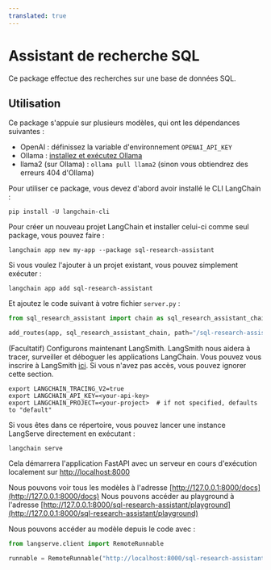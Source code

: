 ```yaml
---
translated: true
---
```


# Assistant de recherche SQL

Ce package effectue des recherches sur une base de données SQL.

## Utilisation

Ce package s'appuie sur plusieurs modèles, qui ont les dépendances suivantes :

- OpenAI : définissez la variable d'environnement `OPENAI_API_KEY`
- Ollama : [installez et exécutez Ollama](https://python.langchain.com/docs/integrations/chat/ollama)
- llama2 (sur Ollama) : `ollama pull llama2` (sinon vous obtiendrez des erreurs 404 d'Ollama)

Pour utiliser ce package, vous devez d'abord avoir installé le CLI LangChain :

```shell
pip install -U langchain-cli
```

Pour créer un nouveau projet LangChain et installer celui-ci comme seul package, vous pouvez faire :

```shell
langchain app new my-app --package sql-research-assistant
```

Si vous voulez l'ajouter à un projet existant, vous pouvez simplement exécuter :

```shell
langchain app add sql-research-assistant
```

Et ajoutez le code suivant à votre fichier `server.py` :

```python
from sql_research_assistant import chain as sql_research_assistant_chain

add_routes(app, sql_research_assistant_chain, path="/sql-research-assistant")
```

(Facultatif) Configurons maintenant LangSmith.
LangSmith nous aidera à tracer, surveiller et déboguer les applications LangChain.
Vous pouvez vous inscrire à LangSmith [ici](https://smith.langchain.com/).
Si vous n'avez pas accès, vous pouvez ignorer cette section.

```shell
export LANGCHAIN_TRACING_V2=true
export LANGCHAIN_API_KEY=<your-api-key>
export LANGCHAIN_PROJECT=<your-project>  # if not specified, defaults to "default"
```

Si vous êtes dans ce répertoire, vous pouvez lancer une instance LangServe directement en exécutant :

```shell
langchain serve
```

Cela démarrera l'application FastAPI avec un serveur en cours d'exécution localement sur
[http://localhost:8000](http://localhost:8000)

Nous pouvons voir tous les modèles à l'adresse [http://127.0.0.1:8000/docs](http://127.0.0.1:8000/docs)
Nous pouvons accéder au playground à l'adresse [http://127.0.0.1:8000/sql-research-assistant/playground](http://127.0.0.1:8000/sql-research-assistant/playground)

Nous pouvons accéder au modèle depuis le code avec :

```python
from langserve.client import RemoteRunnable

runnable = RemoteRunnable("http://localhost:8000/sql-research-assistant")
```
